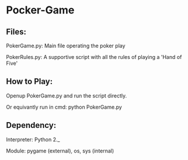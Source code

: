 # Pocker-Game

## Files:
PokerGame.py:  Main file operating the poker play

PokerRules.py: A supportive script with all the rules of playing a 'Hand of Five'

## How to Play:
Openup PokerGame.py and run the script directly.

Or equivantly run in cmd: python PokerGame.py

## Dependency:
Interpreter: Python 2._

Module: pygame (external), os, sys (internal)


